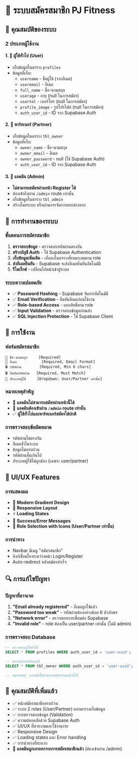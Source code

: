 # 📝 ระบบสมัครสมาชิก PJ Fitness

## 🎯 คุณสมบัติของระบบ

### **2 ประเภทผู้ใช้งาน**

#### 1. 👤 **ผู้ใช้ทั่วไป (User)**
- เก็บข้อมูลในตาราง `profiles`
- ข้อมูลที่เก็บ:
  - `username` - ชื่อผู้ใช้ (จากอีเมล)
  - `useremail` - อีเมล
  - `full_name` - ชื่อ-นามสกุล
  - `userage` - อายุ (null ในการสมัคร)
  - `usertel` - เบอร์โทร (null ในการสมัคร)
  - `profile_image` - รูปโปรไฟล์ (null ในการสมัคร)
  - `auth_user_id` - ID จาก Supabase Auth

#### 2. 🤝 **พาร์ทเนอร์ (Partner)**
- เก็บข้อมูลในตาราง `tbl_owner`
- ข้อมูลที่เก็บ:
  - `owner_name` - ชื่อ-นามสกุล
  - `owner_email` - อีเมล
  - `owner_password` - null (ใช้ Supabase Auth)
  - `auth_user_id` - ID จาก Supabase Auth

#### 3. 👑 **แอดมิน (Admin)**
- **ไม่สามารถสมัครผ่านหน้า Register ได้**
- ต้องเข้าถึงผ่าน `/admin` route เท่านั้น
- เก็บข้อมูลในตาราง `tbl_admin`
- สร้างโดยระบบ หรือผ่านการจัดการแยกต่างหาก

## 🔧 การทำงานของระบบ

### **ขั้นตอนการสมัครสมาชิก**

1. **ตรวจสอบข้อมูล** - ตรวจสอบรหัสผ่านตรงกัน
2. **สร้างบัญชี Auth** - ใช้ Supabase Authentication
3. **เก็บข้อมูลเพิ่มเติม** - เก็บลงในตารางที่เหมาะสมตาม role
4. **ส่งอีเมลยืนยัน** - Supabase จะส่งอีเมลยืนยันอัตโนมัติ
5. **รีไดเร็กต์** - เปลี่ยนไปหน้าเข้าสู่ระบบ

### **ระบบความปลอดภัย**

- ✅ **Password Hashing** - Supabase จัดการอัตโนมัติ
- ✅ **Email Verification** - ยืนยันอีเมลก่อนใช้งาน
- ✅ **Role-based Access** - แยกสิทธิ์ตาม role
- ✅ **Input Validation** - ตรวจสอบข้อมูลก่อนส่ง
- ✅ **SQL Injection Protection** - ใช้ Supabase Client

## 🚀 การใช้งาน

### **ฟอร์มสมัครสมาชิก**
```
📝 ชื่อ-นามสกุล     [Required]
📧 อีเมล           [Required, Email Format]
🔒 รหัสผ่าน        [Required, Min 6 chars]
🔒 ยืนยันรหัสผ่าน   [Required, Must Match]
👥 ประเภทผู้ใช้     [Dropdown: User/Partner เท่านั้น]
```

### **หมายเหตุสำคัญ**
- 🚫 **แอดมินไม่สามารถสมัครผ่านหน้านี้ได้**
- 🔐 **แอดมินต้องเข้าผ่าน `/admin` route เท่านั้น**
- ✅ **ผู้ใช้ทั่วไปและพาร์ทเนอร์สมัครได้ปกติ**

### **การตรวจสอบข้อผิดพลาด**
- รหัสผ่านไม่ตรงกัน
- อีเมลซ้ำในระบบ
- ข้อมูลไม่ครบถ้วน
- รหัสผ่านสั้นเกินไป
- ประเภทผู้ใช้ไม่ถูกต้อง (เฉพาะ user/partner)

## 📱 UI/UX Features

### **การแสดงผล**
- 🎨 **Modern Gradient Design**
- 📱 **Responsive Layout**
- ⚡ **Loading States**
- 💬 **Success/Error Messages**
- 🎯 **Role Selection with Icons (User/Partner เท่านั้น)**

### **การนำทาง**
- Navbar มีเมนู "สมัครสมาชิก"
- ลิงก์เชื่อมโยงระหว่างหน้า Login/Register
- Auto-redirect หลังสมัครสำเร็จ

## 🔍 การแก้ไขปัญหา

### **ปัญหาที่อาจเจอ**
1. **"Email already registered"** - อีเมลถูกใช้แล้ว
2. **"Password too weak"** - รหัสผ่านต้องอย่างน้อย 6 ตัวอักษร
3. **"Network error"** - ตรวจสอบการเชื่อมต่อ Supabase
4. **"Invalid role"** - role ต้องเป็น user/partner เท่านั้น (ไม่มี admin)

### **การตรวจสอบ Database**
```sql
-- ตรวจสอบผู้ใช้ทั่วไป
SELECT * FROM profiles WHERE auth_user_id = 'user-uuid';

-- ตรวจสอบพาร์ทเนอร์
SELECT * FROM tbl_owner WHERE auth_user_id = 'user-uuid';

-- หมายเหตุ: แอดมินไม่สามารถสมัครผ่านหน้านี้ได้
```

## 🎉 คุณสมบัติที่เพิ่มแล้ว

- ✅ หน้าสมัครสมาชิกครบถ้วน
- ✅ ระบบ 2 roles (User/Partner) แยกตารางเก็บข้อมูล
- ✅ การตรวจสอบข้อมูล (Validation)
- ✅ ความปลอดภัยด้วย Supabase Auth
- ✅ UI/UX ที่สวยงามและใช้งานง่าย
- ✅ Responsive Design
- ✅ Loading states และ Error handling
- ✅ การนำทางที่สะดวก
- 🚫 **แอดมินถูกเอาออกจากการสมัครสมาชิกแล้ว** (ต้องเข้าผ่าน /admin)